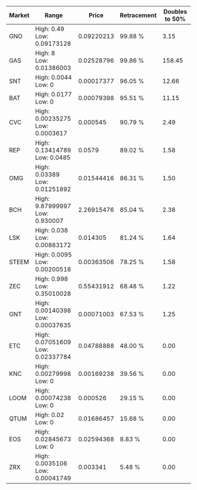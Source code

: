 | Market | Range | Price| Retracement | Doubles to 50% |
| --- | --- | --- | --- | --- |
| GNO | High: 0.49<br />Low: 0.09173128 | 0.09220213 | 99.88 % | 3.15 |
| GAS | High: 8<br />Low: 0.01386003 | 0.02528796 | 99.86 % | 158.45 |
| SNT | High: 0.0044<br />Low: 0 | 0.00017377 | 96.05 % | 12.66 |
| BAT | High: 0.0177<br />Low: 0 | 0.00079398 | 95.51 % | 11.15 |
| CVC | High: 0.00235275<br />Low: 0.0003617 | 0.000545 | 90.79 % | 2.49 |
| REP | High: 0.13414789<br />Low: 0.0485 | 0.0579 | 89.02 % | 1.58 |
| OMG | High: 0.03389<br />Low: 0.01251892 | 0.01544416 | 86.31 % | 1.50 |
| BCH | High: 9.87999997<br />Low: 0.930007 | 2.26915476 | 85.04 % | 2.38 |
| LSK | High: 0.038<br />Low: 0.00883172 | 0.014305 | 81.24 % | 1.64 |
| STEEM | High: 0.0095<br />Low: 0.00200518 | 0.00363506 | 78.25 % | 1.58 |
| ZEC | High: 0.998<br />Low: 0.35010028 | 0.55431912 | 68.48 % | 1.22 |
| GNT | High: 0.00140398<br />Low: 0.00037635 | 0.00071003 | 67.53 % | 1.25 |
| ETC | High: 0.07051609<br />Low: 0.02337784 | 0.04788888 | 48.00 % | 0.00 |
| KNC | High: 0.00279998<br />Low: 0 | 0.00169238 | 39.56 % | 0.00 |
| LOOM | High: 0.00074238<br />Low: 0 | 0.000526 | 29.15 % | 0.00 |
| QTUM | High: 0.02<br />Low: 0 | 0.01686457 | 15.68 % | 0.00 |
| EOS | High: 0.02845673<br />Low: 0 | 0.02594368 | 8.83 % | 0.00 |
| ZRX | High: 0.0035106<br />Low: 0.00041749 | 0.003341 | 5.48 % | 0.00 |
